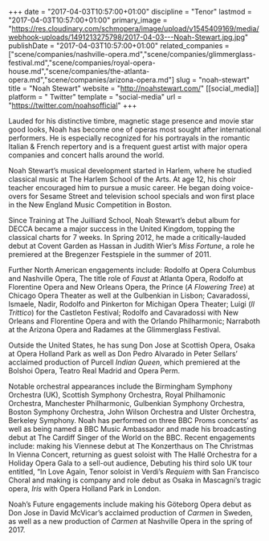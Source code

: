 +++
date = "2017-04-03T10:57:00+01:00"
discipline = "Tenor"
lastmod = "2017-04-03T10:57:00+01:00"
primary_image = "https://res.cloudinary.com/schmopera/image/upload/v1545409169/media/webhook-uploads/1491213275798/2017-04-03---Noah-Stewart.jpg.jpg"
publishDate = "2017-04-03T10:57:00+01:00"
related_companies = ["scene/companies/nashville-opera.md","scene/companies/glimmerglass-festival.md","scene/companies/royal-opera-house.md","scene/companies/the-atlanta-opera.md","scene/companies/arizona-opera.md"]
slug = "noah-stewart"
title = "Noah Stewart"
website = "http://noahstewart.com/"
[[social_media]]
platform = " Twitter"
template = "social-media"
url = "https://twitter.com/noahsofficial"
+++

Lauded for his distinctive timbre, magnetic stage presence and movie star good looks, Noah has become one of operas most sought after international performers. He is especially recognized for his portrayals in the romantic Italian & French repertory and is a frequent guest artist with major opera companies and concert halls around the world.

Noah Stewart’s musical development started in Harlem, where he studied classical music at The Harlem School of the Arts. At age 12, his choir teacher encouraged him to pursue a music career.  He began doing voice-overs for Sesame Street and television school specials and won first place in the New England Music Competition in Boston.

Since Training at The Juilliard School, Noah Stewart’s debut album for DECCA became a major success in the United Kingdom, topping the classical charts for 7 weeks.  In Spring 2012, he made a critically-lauded debut at Covent Garden as Hassan in Judith Wier’s *Miss Fortune*, a role he premiered at the Bregenzer Festspiele in the summer of 2011.

Further North American engagements include: Rodolfo at Opera Columbus and Nashville Opera, The title role of *Faust* at Atlanta Opera, Rodolfo at Florentine Opera and New Orleans Opera, the Prince (*A Flowering Tree*) at Chicago Opera Theater as well at the Gulbenkian in Lisbon; Cavaradossi, Ismaele, Nadir, Rodolfo and Pinkerton for Michigan Opera Theater; Luigi (*Il Trittico*) for the Castleton Festival; Rodolfo and Cavaradossi with New Orleans and Florentine Opera and with the Orlando Philharmonic; Narraboth at the Arizona Opera and Radames at the Glimmerglass Festival.

Outside the United States, he has sung Don Jose at Scottish Opera, Osaka at Opera Holland Park as well as Don Pedro Alvarado in Peter Sellars’ acclaimed production of Purcell *Indian Queen*, which premiered at the Bolshoi Opera, Teatro Real Madrid and Opera Perm.

Notable orchestral appearances include the Birmingham Symphony Orchestra (UK), Scottish Symphony Orchestra, Royal Philhamonic Orchestra, Manchester Philharmonic, Gulbenkian Symphony Orchestra, Boston Symphony Orchestra, John Wilson Orchestra and Ulster Orchestra, Berkeley Symphony. Noah has performed on three BBC Proms concerts’ as well as being named a BBC Music Ambassador and made his broadcasting debut at The Cardiff Singer of the World on the BBC.
Recent engagements include: making his Viennese debut at The Konzerthaus on The Christmas In Vienna Concert, returning as guest soloist with The Hallé Orchestra for a Holiday Opera Gala to a sell-out audience, Debuting his third solo UK tour entitled, “In Love Again, Tenor soloist in Verdi’s *Requiem* with San Francisco Choral and making is company and role debut as Osaka in Mascagni’s tragic opera, *Iris* with Opera Holland Park in London.

Noah’s Future engagements include making his Göteborg Opera debut as Don Jose in David McVicar’s acclaimed production of *Carmen* in Sweden, as well as a new production of *Carmen* at Nashville Opera in the spring of 2017.
